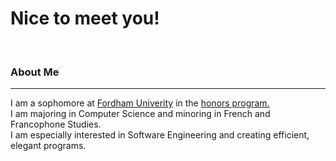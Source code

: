 <html>
<head>
  <h1>Nice to meet you!</h1>
</head>
<body>
  <br>
  <h3>About Me</h3>
  <hr>
  <p>I am a sophomore at <a href="https://www.fordham.edu/">Fordham Univerity</a> in the <a href="https://www.fordham.edu/fordham-college-at-lincoln-center/honors-programs-societies-and-awards/honors-program/">honors program.</a>
  <br>
  I am majoring in Computer Science and minoring in French and Francophone Studies.
  <br>
  I am especially interested in Software Engineering and creating efficient, elegant programs.</p>
</body>
</html>

